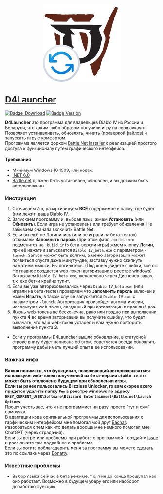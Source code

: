 <p align="center"><img src="logo.png" alt="D4Launcher logo"/></p>

# [D4Launcher](https://github.com/EvilToasterDBU/D4Launcher)

[![Badge_Download]][Download_GitHub] [![Badge_Version]][Version]

<b>D4Launcher</b> это программа для владельцев Diablo IV из России и Беларуси, что каким-либо образом получили игру на свой аккаунт.<br>
Позволяет устанавливать, обновлять, чинить (проверкой файлов) и запускать игру с комфортом.<br>
Программа является форком [Battle.Net Installer](https://github.com/barncastle/Battle.Net-Installer) с реализацией простого доступа к функционалу путем графического интерфейса.

#### <b>Требования</b>
- Минимум Windows 10 1909, или новее.
- [.NET 6.0](https://dotnet.microsoft.com/download/dotnet)
- [Battle.net](https://www.blizzard.com/en-us/apps/battle.net/desktop) должен быть установлен, обновлен, и вы должны быть авторизованны.

### <b>Инструкция</b>
1. Скачиваем Zip, разархивируем <b>ВСЁ</b> содержимое в папку, где будет (или лежит) ваша Diablo IV.
2. Запускаем программу и, выбрав язык, жмем <b>Установить</b> (или <b>Обновить</b>). Если игра не установлена или требует обновления. Не забываем сначала включить Battle.Net.
3. Если вы ещё не Логинились (или не играли на бета-тестах) отжимаем <b>Запомнить пароль</b> (при этом файл `.build.info` подменится на `.build.info` бета-версии игры) жмем кнопку <b>Логин</b>, при её нажатии запускается `Diablo IV_beta.exe` с параметром `-launch`. Запуск может быть долгим, а меню авторизации может появиться спустя даже минуту-две, заставку нужно скипнуть нажатием мышки. Вы логинитесь. (Под конец видете ошибки, всё ок. Но главное создастся web-токен авторизации в реестре windows) Закрываем `Diablo IV_beta.exe`, желательно через Диспечер задач, т.к. exe бетки крайне тупит.
4. Если вы уже авторизовывались через `Diablo IV_beta.exe` (или играли на бета-тесте) проверяем что <b>Запомнить пароль</b> включен и жмем <b>Играть</b>, в таком случае запускается `Diablo IV.exe` с параметром `-launch`. Авторизация произойдет автоматически, используюя web-токен, созданный при авторизации в прошлый раз.
5. Жизнь web-токена не бесконечна, рано или поздно при выполнении пункта <b>4</b> во время авторизации вы получите ошибку, что будет означать, что ваш web-токен устарел и вам нужно повторить выполнение пункта <b>3</b>.
- Если у программы D4Launcher вышло обновление, в статусной строке внизу будет написано об этом, советуется всегда обновлять программу дабы иметь лучший опыт в её использовании.

### <b>Важная инфа</b>
<b>Важно понимать, что функцинал, позволяющий авторизовываться используюя web-токен полученный из бета-версии `Diablo IV.exe` может быть отключен в будущем при обновлении игры.</b><br>
<b>Если вы ранее пользовались Blizzless Unlocker, то вам скорее всего придется удалить папку `Fen` в реестре windows по адресу `HKEY_CURRENT_USER\Software\Blizzard Entertainment\Battle.net\Launch Options
`</b><br>
Прошу учесть вас, что я не программист ни разу, просто "тут и сям" самоучка.<br>
В адаптации кода оригинальной программы для использования с гарфическим интерфейсом мне помогал мой друг [Bachar](https://github.com/Bachar-official).<br>
Разобраться с тем как что делать вообще мне немного помогал мне ChatGPT (через страдания).<br>
Если вы встретили проблемы при работе с программой - создайте [Issue](https://github.com/EvilToasterDBU/D4Launcher/issues/new/choose) и расскажите там подробнее о проблеме.<br>
Если вы хотите поблагодарить меня за программу вы можете сделать это по ссылаке через [Donatty](https://donatty.com/eviltoaster).

### <b>Известные проблемы</b>
- Выбор языка сейчас в бета режиме, т.к. я не до конца прощупал как оно работает. Возможно в будущем уберу его или наоборот доработаю функцию.
<!----------------------------------------------------------------------------->

[Download_GitHub]: https://github.com/EvilToasterDBU/D4Launcher/releases/latest/download/D4Launcher.zip
[Version]: https://github.com/EvilToasterDBU/D4Launcher/releases/latest

<!---------------------------------{ Badges }---------------------------------->

[Badge_Download]: https://img.shields.io/github/downloads/EvilToasterDBU/D4Launcher/total?color=green&label=Скачать&logo=windows&style=for-the-badge
[Badge_Version]: https://img.shields.io/github/v/release/EvilToasterDBU/D4Launcher?label=последняя%20версия&logo=github&style=for-the-badge
